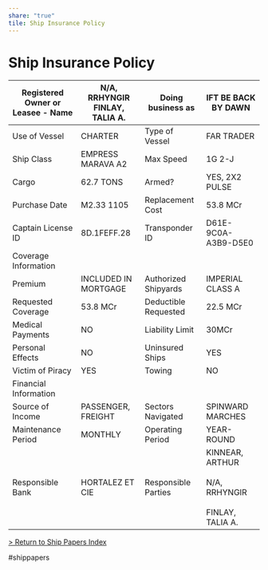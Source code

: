 ```yaml
---
share: "true"
tile: Ship Insurance Policy
---
```

# Ship Insurance Policy  
  
| Registered Owner or Leasee - Name | N/A, RRHYNGIR  <br>FINLAY, TALIA A. | Doing business as    | IFT BE BACK BY DAWN                                          |  
| --------------------------------- | ----------------------------------- | -------------------- | ------------------------------------------------------------ |  
| Use of Vessel                     | CHARTER                             | Type of Vessel       | FAR TRADER                                                   |  
| Ship Class                        | EMPRESS MARAVA A2                   | Max Speed            | 1G 2-J                                                       |  
| Cargo                             | 62.7 TONS                           | Armed?               | YES, 2X2 PULSE                                               |  
| Purchase Date                     | M2.33 1105                          | Replacement Cost     | 53.8 MCr                                                     |  
| Captain License ID                | 8D.1FEFF.28                         | Transponder ID       | D61E-9C0A-A3B9-D5E0                                          |  
| Coverage Information              |                                     |                      |                                                              |  
| Premium                           | INCLUDED IN MORTGAGE                | Authorized Shipyards | IMPERIAL CLASS A                                             |  
| Requested Coverage                | 53.8 MCr                            | Deductible Requested | 22.5 MCr                                                     |  
| Medical Payments                  | NO                                  | Liability Limit      | 30MCr                                                        |  
| Personal Effects                  | NO                                  | Uninsured Ships      | YES                                                          |  
| Victim of Piracy                  | YES                                 | Towing               | NO                                                           |  
| Financial Information             |                                     |                      |                                                              |  
| Source of Income                  | PASSENGER, FREIGHT                  | Sectors Navigated    | SPINWARD MARCHES                                             |  
| Maintenance Period                | MONTHLY                             | Operating Period     | YEAR-ROUND                                                   |  
| Responsible Bank                  | HORTALEZ ET CIE                     | Responsible Parties  | KINNEAR, ARTHUR<br><br>N/A, RRHYNGIR<br><br>FINLAY, TALIA A. |  
  
[> Return to Ship Papers Index](./index.md)  
  
#shippapers